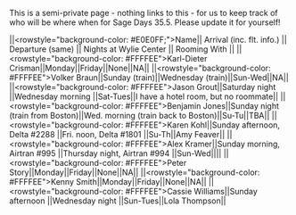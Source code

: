 This is a semi-private page - nothing links to this - for us to keep track of who will be where when for Sage Days 35.5.  Please update it for yourself!

||<rowstyle="background-color: #E0E0FF;">Name|| Arrival (inc. flt. info.) || Departure (same) || Nights at Wylie Center || Rooming With ||
||<rowstyle="background-color: #FFFFEE">Karl-Dieter Crisman||Monday||Friday||None||NA||
||<rowstyle="background-color: #FFFFEE">Volker Braun||Sunday (train)||Wednesday (train)||Sun-Wed||NA||
||<rowstyle="background-color: #FFFFEE">Jason Grout||Saturday night ||Wednesday morning ||Sat-Tues||I have a hotel room, but no roommate||
||<rowstyle="background-color: #FFFFEE">Benjamin Jones||Sunday night (train from Boston)||Wed. morning (train back to Boston)||Su-Tu||TBA||
||<rowstyle="background-color: #FFFFEE">Karen Kohl||Sunday afternoon, Delta #2288 ||Fri. noon, Delta #1801 ||Su-Th||Amy Feaver||
||<rowstyle="background-color: #FFFFEE">Alex Kramer||Sunday morning, Airtran #995 ||Thursday night, Airtran #994 ||Sun-Wed||||
||<rowstyle="background-color: #FFFFEE">Peter Story||Monday||Friday||None||NA||
||<rowstyle="background-color: #FFFFEE">Kenny Smith||Monday||Friday||None||NA||
||<rowstyle="background-color: #FFFFEE">Cassie Williams||Sunday afternoon ||Wednesday night ||Sun-Tues||Lola Thompson||
